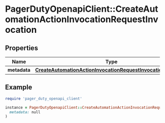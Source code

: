 # PagerDutyOpenapiClient::CreateAutomationActionInvocationRequestInvocation

## Properties

| Name | Type | Description | Notes |
| ---- | ---- | ----------- | ----- |
| **metadata** | [**CreateAutomationActionInvocationRequestInvocationMetadata**](CreateAutomationActionInvocationRequestInvocationMetadata.md) |  |  |

## Example

```ruby
require 'pager_duty_openapi_client'

instance = PagerDutyOpenapiClient::CreateAutomationActionInvocationRequestInvocation.new(
  metadata: null
)
```

